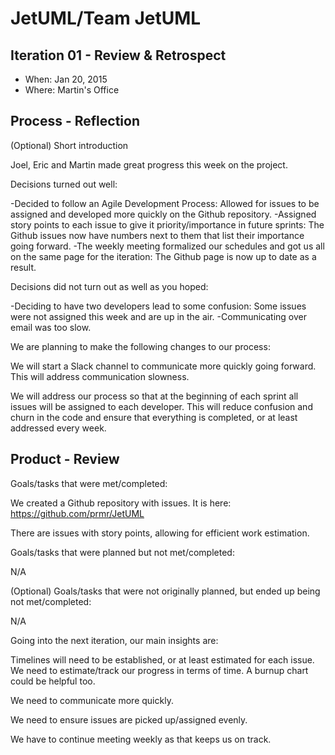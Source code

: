# JetUML/Team JetUML

## Iteration 01 - Review & Retrospect

 * When: Jan 20, 2015
 * Where: Martin's Office

## Process - Reflection

(Optional) Short introduction

Joel, Eric and Martin made great progress this week on the project.

Decisions turned out well:

-Decided to follow an Agile Development Process: Allowed for issues to be assigned and developed more quickly on the Github repository.
-Assigned story points to each issue to give it priority/importance in future sprints: The Github issues now have numbers next to them that list their importance going forward.
-The weekly meeting formalized our schedules and got us all on the same page for the iteration: The Github page is now up to date as a result.


Decisions did not turn out as well as you hoped:

-Deciding to have two developers lead to some confusion: Some issues were not assigned this week and are up in the air.
-Communicating over email was too slow.
 
We are planning to make the following changes to our process:

We will start a Slack channel to communicate more quickly going forward. This will address communication slowness.

We will address our process so that at the beginning of each sprint all issues will be assigned to each developer. This will reduce confusion and churn in the code and ensure that everything is completed, or at least addressed every week.

## Product - Review

Goals/tasks that were met/completed:

We created a Github repository with issues. It is here:
https://github.com/prmr/JetUML

There are issues with story points, allowing for efficient work estimation. 


Goals/tasks that were planned but not met/completed:

N/A

(Optional) Goals/tasks that were not originally planned, but ended up being not met/completed:

N/A


Going into the next iteration, our main insights are:

Timelines will need to be established, or at least estimated for each issue. We need to estimate/track our progress in terms of time. A burnup chart could be helpful too.

We need to communicate more quickly.

We need to ensure issues are picked up/assigned evenly.

We have to continue meeting weekly as that keeps us on track.

